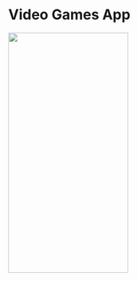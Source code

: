 # Video Games App
<img src="https://github.com/burakozay8/Turkcell_Swift_Homeworks/blob/main/VideoGamesApp/VideoGamesApp.gif" width="240" height="480"/>




